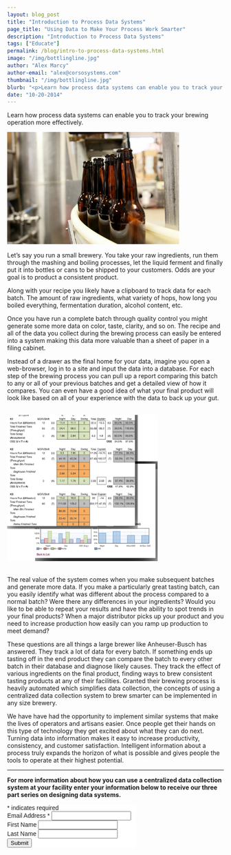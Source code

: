 ```yaml
---
layout: blog_post
title: "Introduction to Process Data Systems"
page_title: "Using Data to Make Your Process Work Smarter"
description: "Introduction to Process Data Systems"
tags: ["Educate"]
permalink: /blog/intro-to-process-data-systems.html
image: "/img/bottlingline.jpg"
author: "Alex Marcy"
author-email: "alex@corsosystems.com"
thumbnail: "/img/bottlingline.jpg"
blurb: "<p>Learn how process data systems can enable you to track your brewing operation more effectively.</p>"
date: "10-20-2014"
---
```


<p>Learn how process data systems can enable you to track your brewing operation more effectively.</p>

<img src="/img/bottlingline.jpg" width="400px"/>

<p>Let’s say you run a small brewery. You take your raw ingredients, run them through the mashing and boiling processes, let the liquid ferment and finally put it into bottles or cans to be shipped to your customers. Odds are your goal is to product a consistent product.</p>
<p>Along with your recipe you likely have a clipboard to track data for each batch. The amount of raw ingredients, what variety of hops, how long you boiled everything, fermentation duration, alcohol content, etc.</p>
<p>Once you have run a complete batch through quality control you might generate some more data on color, taste, clarity, and so on. The recipe and all of the data you collect during the brewing process can easily be entered into a system making this data more valuable than a sheet of paper in a filing cabinet.</p>

<p>Instead of a drawer as the final home for your data, imagine you open a web-browser, log in to a site and input the data into a database. For each step of the brewing process you can pull up a report comparing this batch to any or all of your previous batches and get a detailed view of how it compares. You can even have a good idea of what your final product will look like based on all of your experience with the data to back up your gut.</p>
<br/>
<img src="/img/datasystemscreen.png" width="350px"/>
<br/>
<br/>
<p>The real value of the system comes when you make subsequent batches and generate more data. If you make a particularly great tasting batch, can you easily identify what was different about the process compared to a normal batch? Were there any differences in your ingredients? Would you like to be able to repeat your results and have the ability to spot trends in your final products? When a major distributor picks up your product and you need to increase production how easily can you ramp up production to meet demand?</p>

<p>These questions are all things a large brewer like Anheuser-Busch has answered. They track a lot of data for every batch. If something ends up tasting off in the end product they can compare the batch to every other batch in their database and diagnose likely causes. They track the effect of various ingredients on the final product, finding ways to brew consistent tasting products at any of their facilities. Granted their brewing process is heavily automated which simplifies data collection, the concepts of using a centralized data collection system to brew smarter can be implemented in any size brewery.</p>

<p>We have have had the opportunity to implement similar systems that make the lives of operators and artisans easier. Once people get their hands on this type of technology they get excited about what they can do next. Turning data into information makes it easy to increase productivity, consistency, and customer satisfaction. Intelligent information about a process truly expands the horizon of what is possible and gives people the tools to operate at their highest potential.</p>
<hr>
<p><b>For more information about how you can use a centralized data collection system at your facility enter your information below to receive our three part series on designing data systems.</b></p>

<!-- Begin MailChimp Signup Form -->
<link href="//cdn-images.mailchimp.com/embedcode/classic-081711.css" rel="stylesheet" type="text/css">
<style type="text/css">
	#mc_embed_signup{background:#fff; clear:left; font:14px Helvetica,Arial,sans-serif;  width:300px;}
	/* Add your own MailChimp form style overrides in your site stylesheet or in this style block.
	   We recommend moving this block and the preceding CSS link to the HEAD of your HTML file. */
</style>
<div id="mc_embed_signup">
<form action="//corsosystems.us8.list-manage.com/subscribe/post?u=9c3aca2e795f5d04e5358a747&amp;id=9e5fa8ddd1" method="post" id="mc-embedded-subscribe-form" name="mc-embedded-subscribe-form" class="validate" target="_blank" novalidate>
    <div id="mc_embed_signup_scroll">
<div class="indicates-required"><span class="asterisk">*</span> indicates required</div>
<div class="mc-field-group">
	<label for="mce-EMAIL">Email Address  <span class="asterisk">*</span>
</label>
	<input type="email" value="" name="EMAIL" class="required email" id="mce-EMAIL">
</div>
<div class="mc-field-group">
	<label for="mce-FNAME">First Name </label>
	<input type="text" value="" name="FNAME" class="" id="mce-FNAME">
</div>
<div class="mc-field-group">
	<label for="mce-LNAME">Last Name </label>
	<input type="text" value="" name="LNAME" class="" id="mce-LNAME">
</div>
<div class="mc-field-group input-group">
    <input type="hidden" checked="checked" value="1" name="group[7065][1]" id="mce-group[7065]-7065-0">
</div>
	<div id="mce-responses" class="clear">
		<div class="response" id="mce-error-response" style="display:none"></div>
		<div class="response" id="mce-success-response" style="display:none"></div>
	</div>    <!-- real people should not fill this in and expect good things - do not remove this or risk form bot signups-->
    <div style="position: absolute; left: -5000px;"><input type="text" name="b_9c3aca2e795f5d04e5358a747_9e5fa8ddd1" tabindex="-1" value=""></div>
    <div class="clear"><input type="submit" value="Submit" name="subscribe" id="mc-embedded-subscribe" class="button"></div>
    </div>
</form>
</div>
<script type='text/javascript' src='//s3.amazonaws.com/downloads.mailchimp.com/js/mc-validate.js'></script><script type='text/javascript'>(function($) {window.fnames = new Array(); window.ftypes = new Array();fnames[0]='EMAIL';ftypes[0]='email';fnames[1]='FNAME';ftypes[1]='text';fnames[2]='LNAME';ftypes[2]='text';}(jQuery));var $mcj = jQuery.noConflict(true);</script>
<!--End mc_embed_signup-->